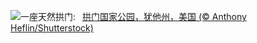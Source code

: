 ![](https://www.bing.com/th?id=OHR.SunsetArchesNP_ZH-CN9875945974_UHD.jpg&w=1000)一座天然拱门:&nbsp;&ensp;[拱门国家公园，犹他州，美国 (© Anthony Heflin/Shutterstock)](https://www.bing.com/th?id=OHR.SunsetArchesNP_ZH-CN9875945974_UHD.jpg)
<br><br/>
